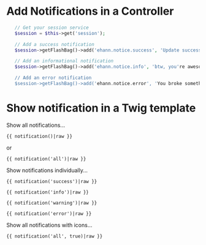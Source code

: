 Add Notifications in a Controller
=
```php
   // Get your session service
   $session = $this->get('session');

   // Add a success notification
   $session->getFlashBag()->add('ehann.notice.success', 'Update successful!');

   // Add an informational notification
   $session->getFlashBag()->add('ehann.notice.info', 'btw, you're awesome');

   // Add an error notification
   $session->getFlashBag()->add('ehann.notice.error', 'You broke something!');
```

Show notification in a Twig template
=

Show all notifications...

```twig
{{ notification()|raw }}
```
or 
```twig
{{ notification('all')|raw }}
```

Show notifications individually...
```twig
{{ notification('success')|raw }}

{{ notification('info')|raw }}

{{ notification('warning')|raw }}

{{ notification('error')|raw }}
```

Show all notifications with icons...
```twig
{{ notification('all', true)|raw }}
```
